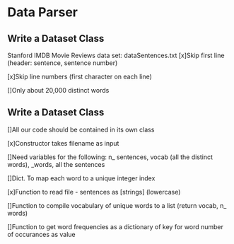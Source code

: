 # Data Parser
## Write a Dataset Class
Stanford IMDB Movie Reviews data set: dataSentences.txt
[x]Skip first line (header: sentence, sentence number)

[x]Skip line numbers (first character on each line)

[]Only about 20,000 distinct words

## Write a Dataset Class
[]All our code should be contained in its own class

[x]Constructor takes filename as input

[]Need variables for the following: n_ sentences, vocab (all the distinct words), _words, all the sentences

[]Dict. To map each word to a unique integer index

[x]Function to read file - sentences as [strings] (lowercase)

[]Function to compile vocabulary of unique words to a list (return vocab, n_ words)

[]Function to get word frequencies as a dictionary of key for word number of occurances as value
